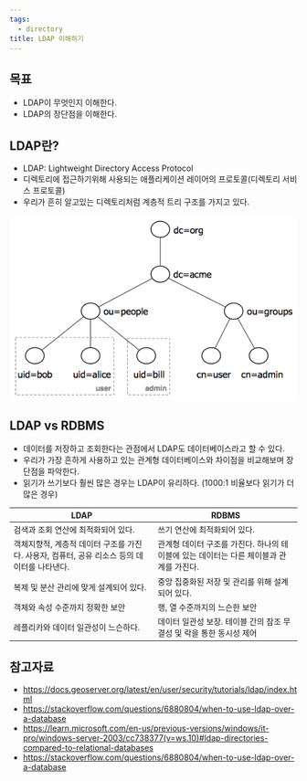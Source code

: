 ```yaml
---
tags:
  - directory
title: LDAP 이해하기
---
```



## 목표

- LDAP이 무엇인지 이해한다.
- LDAP의 장단점을 이해한다.

## LDAP란?

- LDAP: Lightweight Directory Access Protocol
- 디렉토리에 접근하기위해 사용되는 애플리케이션 레이어의 프로토콜(디렉토리 서비스 프로토콜)
- 우리가 흔히 알고있는 디렉토리처럼 계층적 트리 구조를 가지고 있다.

![](assets/Pasted%20image%2020230403204144.png)

## LDAP vs RDBMS

- 데이터를 저장하고 조회한다는 관점에서 LDAP도 데이터베이스라고 할 수 있다.
- 우리가 가장 흔하게 사용하고 있는 관계형 데이터베이스와 차이점을 비교해보며 장단점을 파악한다.
- 읽기가 쓰기보다 훨씬 많은 경우는 LDAP이 유리하다. (1000:1 비율보다 읽기가 더 많은 경우)

| LDAP                                                                                         | RDBMS                                                                                   |
| -------------------------------------------------------------------------------------------- | --------------------------------------------------------------------------------------- |
| 검색과 조회 연산에 최적화되어 있다.                                                          | 쓰기 연산에 최적화되어 있다.                                                            |
| 객체지향적, 계층적 데이터 구조를 가진다. 사용자, 컴퓨터, 공유 리소스 등의 데이터를 나타낸다. | 관계형 데이터 구조를 가진다. 하나의 테이블에 있는 데이터는 다른 체이블과 관계를 가진다. |
| 복제 및 분산 관리에 맞게 설계되어 있다.                                                      | 중앙 집중화된 저장 및 관리를 위해 설계되어 있다.                                        |
| 객체와 속성 수준까지 정확한 보안                                                             | 행, 열 수준까지의 느슨한 보안                                                           |
| 레플리카와 데이터 일관성이 느슨하다.                                                                                           |      데이터 일관성 보장. 테이블 간의 참조 무결성 및 락을 통한 동시성 제어                                                                                   |

## 참고자료

- https://docs.geoserver.org/latest/en/user/security/tutorials/ldap/index.html
- https://stackoverflow.com/questions/6880804/when-to-use-ldap-over-a-database
- https://learn.microsoft.com/en-us/previous-versions/windows/it-pro/windows-server-2003/cc738377(v=ws.10)#ldap-directories-compared-to-relational-databases
- https://stackoverflow.com/questions/6880804/when-to-use-ldap-over-a-database
